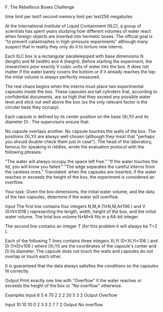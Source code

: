 F. The Rebellious Boxes Challenge

time limit per test1 second
memory limit per test256 megabytes

At the International Institute of Liquid Containment (IILC), a group of scientists has spent years studying how different volumes of water react when foreign objects are inserted into hermetic boxes. The official goal is "to prevent catastrophes in high-pressure experiments" although many suspect that in reality they only do it to torture new interns.

Each IILC box is a rectangular parallelepiped with base dimensions N
 (length) and M
 (width) and A
 (height). Before starting the experiment, the researchers pour exactly V cubic units of water into the box. It does not matter if the water barely covers the bottom or if it already reaches the top: the initial volume is always perfectly measured.

The real chaos begins when the interns must place two experimental capsules inside the box. These capsules are tall cylinders that, according to confidential documents, are so high that they exceed any possible water level and stick out well above the box (so the only relevant factor is the circular base they occupy).

Each capsule is defined by its center position on the base (Xi,Yi)
 and its diameter Di
. The supervisors ensure that:

No capsule overlaps another.
No capsule touches the walls of the box.
The positions (Xi,Yi)
 are always well chosen (although they insist that "perhaps you should double-check them just in case").
The head of the laboratory, famous for speaking in riddles, wrote the evaluation protocol with the following phrases:

"The water will always occupy the space left free."
"If the water touches the lid, you will know you failed."
"The edge separates the careful interns from the careless ones."
Translated: when the capsules are inserted, if the water reaches or exceeds the height of the box, the experiment is considered an overflow.

Your task: Given the box dimensions, the initial water volume, and the data of the two capsules, determine if the water will overflow.

Input
The first line contains four integers N,M,A
 (1≤N,M,A≤106
) and V
 (0≤V≤1018
) representing the length, width, height of the box, and the initial water volume. The total box volume N×M×A
 fits in a 64-bit integer.

The second line contains an integer T
 (for this problem it will always be T=2
).

Each of the following T
 lines contains three integers Xi,Yi
 (0<Xi,Yi<106
) and Di
 (1≤Di≤106
) where (Xi,Yi)
 are the coordinates of the capsule's center and Di
 its diameter. The capsule does not touch the walls and capsules do not overlap or touch each other.

It is guaranteed that the data always satisfies the conditions so the capsules fit correctly.

Output
Print exactly one line with "Overflow" if the water reaches or exceeds the height of the box or "No overflow" otherwise.

Examples
Input
6 5 4 70
2
2 2 20
5 3 2
Output
Overflow

Input
10 10 10 0
2
3 3 2
7 7 2
Output
No overflow

